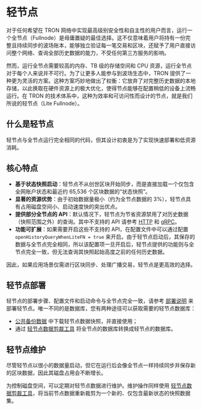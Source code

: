 # 轻节点

对于任何希望在 TRON 网络中实现最高级别安全性和自主性的用户而言，运行一个全节点（Fullnode）是毋庸置疑的最佳选择。这不仅意味着用户将持有一份完整且持续同步的波场账本，能够独立验证每一笔交易和区块，还赋予了用户直接访问整个网络、查询全部历史数据的能力，不受任何第三方服务的影响。

然而，运行全节点需要较高的内存、TB 级的存储空间和 CPU 资源，运行全节点对于每个人来说并不可行。为了让更多人能参与到波场生态中，TRON 提供了一种更为灵活的方案。这种方案巧妙地做出了权衡：它放弃了对完整历史数据的本地存储，以此换取在硬件资源上的极大优化，使得节点能够在配置稍低的设备上流畅运行。在 TRON 的技术体系中，这种为效率和可访问性而设计的节点，就是我们所说的轻节点（Lite Fullnode）。

## 什么是轻节点

轻节点与全节点运行完全相同的代码，但其设计初衷是为了实现快速部署和低资源消耗。

## 核心特点

  - **基于状态快照启动**：轻节点不从创世区块开始同步，而是直接加载一个仅包含全网账户状态和最近约 65,536 个区块数据的“状态快照”。
  - **显著的资源优势**：由于初始数据量极小（约为全节点数据的 3%），轻节点具有占用磁盘空间小、启动速度快的突出优点。
  - **提供部分全节点的 API**：默认情况下，轻节点为节省资源禁用了对历史数据（快照范围之外）的查询。其中不支持的 API 请参考 [HTTP](https://github.com/tronprotocol/java-tron/blob/develop/framework/src/main/java/org/tron/core/services/filter/LiteFnQueryHttpFilter.java) 和 [gRPC](https://github.com/tronprotocol/java-tron/blob/develop/framework/src/main/java/org/tron/core/services/filter/LiteFnQueryGrpcInterceptor.java)。
  - **功能可扩展**：如果需要开启这些不支持的 API，在配置文件中可以通过配置  `openHistoryQueryWhenLiteFN = true` 来开启。由于轻节点启动后，其保存的数据与全节点完全相同，所以该配置项一旦开启后，轻节点提供的功能则与全节点完全一致，但无法查询其快照起始高度之前的任何历史数据。

因此，如果应用场景仅需进行区块同步、处理广播交易，轻节点是更高效的选择。

## 轻节点部署

轻节点的部署步骤、配置文件和启动命令与全节点完全一致，请参考 [部署说明](installing_javatron.md) 来部署轻节点。唯一不同的是数据库，您有两种途径可以获取需要的轻节点数据库：

 -  [公共备份数据](backup_restore.md/#lite-fullnode) 中下载轻节点数据快照，并直接使用；
 - 通过 [轻节点数据剪裁工具](toolkit.md/#_5) 将全节点的数据库转换成轻节点的数据库。


## 轻节点维护
尽管轻节点以很小的数据量启动，但它在运行后会像全节点一样持续同步并保存新的区块数据，因此其磁盘占用会不断增长。

为控制磁盘空间，可以定期对轻节点数据进行维护。维护操作同样使用 [轻节点数据剪裁工具](toolkit.md/#_5)，将当前节点数据重新裁剪为一个新的、仅包含最新状态的快照数据集。
